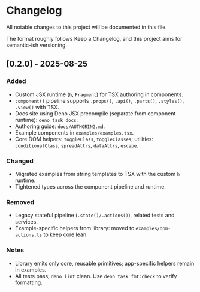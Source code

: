 # Changelog

All notable changes to this project will be documented in this file.

The format roughly follows Keep a Changelog, and this project aims for
semantic-ish versioning.

## [0.2.0] - 2025-08-25

### Added

- Custom JSX runtime (`h`, `Fragment`) for TSX authoring in components.
- `component()` pipeline supports `.props()`, `.api()`, `.parts()`, `.styles()`,
  `.view()` with TSX.
- Docs site using Deno JSX precompile (separate from component runtime):
  `deno task docs`.
- Authoring guide: `docs/AUTHORING.md`.
- Example components in `examples/examples.tsx`.
- Core DOM helpers: `toggleClass`, `toggleClasses`; utilities:
  `conditionalClass`, `spreadAttrs`, `dataAttrs`, `escape`.

### Changed

- Migrated examples from string templates to TSX with the custom `h` runtime.
- Tightened types across the component pipeline and runtime.

### Removed

- Legacy stateful pipeline (`.state()/.actions()`), related tests and services.
- Example-specific helpers from library: moved to `examples/dom-actions.ts` to
  keep core lean.

### Notes

- Library emits only core, reusable primitives; app-specific helpers remain in
  examples.
- All tests pass; `deno lint` clean. Use `deno task fmt:check` to verify
  formatting.

[0.1.0]: https://github.com/<your-org>/funcwc/releases/tag/v0.1.0
